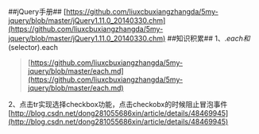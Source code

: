 

##jQuery手册##
[https://github.com/liuxcbuxiangzhangda/5my-jquery/blob/master/jQuery1.11.0_20140330.chm](https://github.com/liuxcbuxiangzhangda/5my-jquery/blob/master/jQuery1.11.0_20140330.chm)
##知识积累##
1、$.each和$(selector).each


> [https://github.com/liuxcbuxiangzhangda/5my-jquery/blob/master/each.md](https://github.com/liuxcbuxiangzhangda/5my-jquery/blob/master/each.md)

2、点击tr实现选择checkbox功能，点击checkobx的时候阻止冒泡事件
[http://blog.csdn.net/dong281055686xin/article/details/48469945](http://blog.csdn.net/dong281055686xin/article/details/48469945)